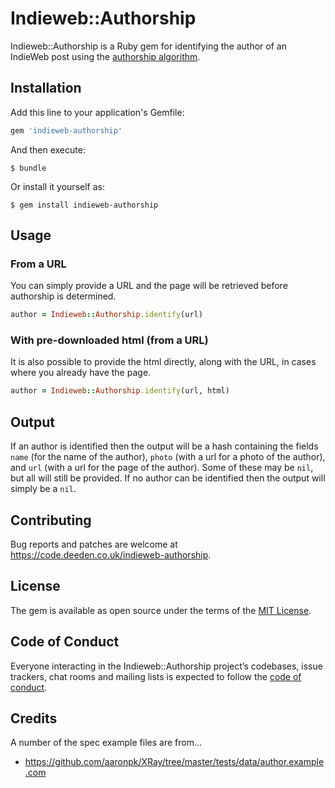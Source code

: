 # Indieweb::Authorship

Indieweb::Authorship is a Ruby gem for identifying the author of an IndieWeb post using the [authorship algorithm](http://indieweb.org/authorship#How_to_determine).

## Installation

Add this line to your application's Gemfile:

```ruby
gem 'indieweb-authorship'
```

And then execute:

    $ bundle

Or install it yourself as:

    $ gem install indieweb-authorship

## Usage

### From a URL

You can simply provide a URL and the page will be retrieved before authorship is determined.

```ruby
author = Indieweb::Authorship.identify(url)
```

### With pre-downloaded html (from a URL)

It is also possible to provide the html directly, along with the URL, in cases where you already have the page.

```ruby
author = Indieweb::Authorship.identify(url, html)
```

## Output

If an author is identified then the output will be a hash containing the fields `name` (for the name of the author), `photo` (with a url for a photo of the author), and `url` (with a url for the page of the author). Some of these may be `nil`, but all will still be provided. If no author can be identified then the output will simply be a `nil`.

## Contributing

Bug reports and patches are welcome at https://code.deeden.co.uk/indieweb-authorship.

## License

The gem is available as open source under the terms of the [MIT License](https://opensource.org/licenses/MIT).

## Code of Conduct

Everyone interacting in the Indieweb::Authorship project’s codebases, issue trackers, chat rooms and mailing lists is expected to follow the [code of conduct](CODE_OF_CONDUCT.md).

## Credits

A number of the spec example files are from...

  * https://github.com/aaronpk/XRay/tree/master/tests/data/author.example.com

